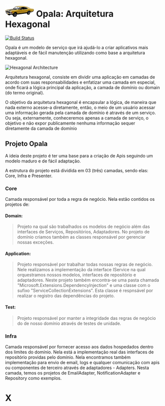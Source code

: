 ![Opala](https://github.com/OleConsignado/opala/blob/master/opala2.png) Opala: Arquitetura Hexagonal
=========
[![Build Status](https://travis-ci.org/OleConsignado/opala.svg?branch=master)](https://travis-ci.org/OleConsignado/opala)

Opala é um modelo de serviço que irá ajudá-lo a criar aplicativos mais adaptáveis e de fácil manutenção utilizando como base a arquitetura hexagonal.

![Hexagonal Architecture](https://github.com/OleConsignado/otc-projectmodel/blob/master/hexagonal.png)

Arquitetura hexagonal, consiste em dividir uma aplicação em camadas de acordo com suas responsabilidades e enfatizar uma camada em especial, onde ficará a lógica principal da aplicação, a camada de domínio ou domain (do termo original).

O objetivo da arquitetura hexagonal é encapsular a lógica, de maneira que nada externo acesse-a diretamente, então, o meio de um usuário acessar uma informação gerada pela camada de domínio é através de um serviço. Ou seja, externamente, conheceremos apenas a camada de serviço, o objetivo e não expor publicamente nenhuma informação sequer diretamente da camada de domínio

## Projeto Opala
A ideia deste projeto é ter uma base para a criação de Apis seguindo um modelo maduro e de fácil adaptação.

A estrutura do projeto está dividida em 03 (três) camadas, sendo elas: Core, Infra e Presenter.

### Core
Camada responsável por toda a regra de negócio. Nela estão contidos os projetos de:

#### Domain: 
 > Projeto na qual são trabalhados os modelos de negócio além das interfaces de Serviços, Repositórios, Adaptadores. No projeto de domínio criamos também as classes responsável por gerenciar nossas exceções.

#### Application:
 > Projeto responsável por trabalhar todas nossas regras de negócio. Nele realizamos a implementação da interface IService na qual orquestramos nossos modelos, interfaces de repositório e adaptadores.
 > Neste projeto também encontra-se uma pasta chamada "Microsoft.Extensions.DependencyInjection" e uma classe com o sufixo "ServiceCollectionExtensions". Esta classe é respnsável por realizar o registro das dependências do projeto.

#### Test: 
 > Projeto responsável por manter a integridade das regras de negócio do de nosso domínio através de testes de unidade.
 
### Infra
Camada responsável por fornecer acesso aos dados hospedados dentro dos limites do domínio. Nela está a implementação real das interfaces de repositório providas pelo domínio. Nela encontramos também implementação para envio de email, logs e qualquer comunicação com apis ou componentes de terceiro através de adaptadores - Adapters.
Nesta camada, temos os projetos de EmailAdapter, NotificationAdapter e Repository como exemplos.

# X
